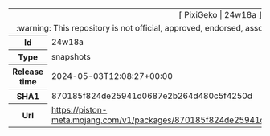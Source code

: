 <html><table>
<tr><td colspan="2" align="center"><img width="0" height="0"><br/>⌈ PixiGeko | 24w18a ⌋<br/><img width="0" height="0"></td></tr>
<tr><td colspan="2" align="center"><img width="0" height="0"><br/>
:warning: This repository is not official, approved, endorsed, associated or connected with Mojang :warning:
<br/><img width="0" height="0"></td></tr>
<tr><th>Id</th><td>24w18a</td></tr>
<tr><th>Type</th><td>snapshots</td></tr>
<tr><th>Release time</th><td>2024-05-03T12:08:27+00:00</td></tr>
<tr><th>SHA1</th><td>870185f824de25941d0687e2b264d480c5f4250d</td></tr>
<tr><th>Url</th><td><a href="https://piston-meta.mojang.com/v1/packages/870185f824de25941d0687e2b264d480c5f4250d/24w18a.json">https://piston-meta.mojang.com/v1/packages/870185f824de25941d0687e2b264d480c5f4250d/24w18a.json</a></td></tr>